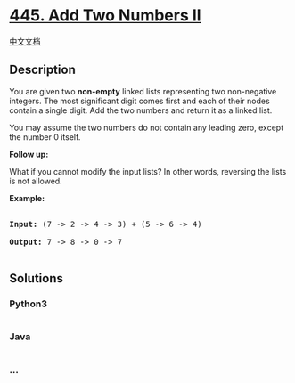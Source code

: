 # [445. Add Two Numbers II](https://leetcode.com/problems/add-two-numbers-ii)

[中文文档](/solution/0400-0499/0445.Add%20Two%20Numbers%20II/README.md)

## Description

<p>You are given two <b>non-empty</b> linked lists representing two non-negative integers. The most significant digit comes first and each of their nodes contain a single digit. Add the two numbers and return it as a linked list.</p>

<p>You may assume the two numbers do not contain any leading zero, except the number 0 itself.</p>

<p><b>Follow up:</b><br />

What if you cannot modify the input lists? In other words, reversing the lists is not allowed.

</p>

<p>

<b>Example:</b>

<pre>

<b>Input:</b> (7 -> 2 -> 4 -> 3) + (5 -> 6 -> 4)

<b>Output:</b> 7 -> 8 -> 0 -> 7

</pre>

</p>

## Solutions

<!-- tabs:start -->

### **Python3**

```python

```

### **Java**

```java

```

### **...**

```

```

<!-- tabs:end -->
